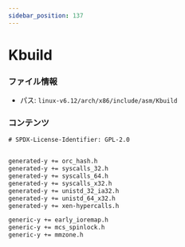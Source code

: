 ```yaml
---
sidebar_position: 137
---
```

# Kbuild

### ファイル情報

- パス: `linux-v6.12/arch/x86/include/asm/Kbuild`

### コンテンツ

```txt
# SPDX-License-Identifier: GPL-2.0


generated-y += orc_hash.h
generated-y += syscalls_32.h
generated-y += syscalls_64.h
generated-y += syscalls_x32.h
generated-y += unistd_32_ia32.h
generated-y += unistd_64_x32.h
generated-y += xen-hypercalls.h

generic-y += early_ioremap.h
generic-y += mcs_spinlock.h
generic-y += mmzone.h

```
